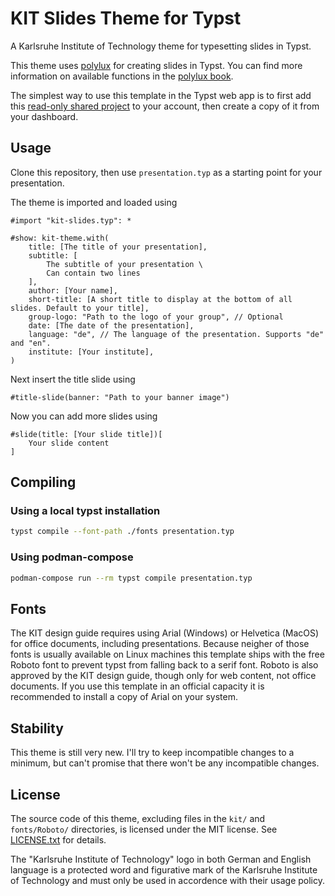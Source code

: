 # KIT Slides Theme for Typst

A Karlsruhe Institute of Technology theme for typesetting slides in Typst.

This theme uses [polylux](https://github.com/andreasKroepelin/polylux) for creating slides in Typst.
You can find more information on available functions in the [polylux book](polylux.dev/book).

The simplest way to use this template in the Typst web app is to first add this [read-only shared project](https://typst.app/project/rMlNud7c83Ybf0R2B9BBTt) to your account, then create a copy of it from your dashboard.


## Usage

Clone this repository, then use `presentation.typ` as a starting point for your presentation.

The theme is imported and loaded using
```typst
#import "kit-slides.typ": *

#show: kit-theme.with(
    title: [The title of your presentation],
    subtitle: [
        The subtitle of your presentation \
        Can contain two lines
    ],
    author: [Your name],
    short-title: [A short title to display at the bottom of all slides. Default to your title],
    group-logo: "Path to the logo of your group", // Optional
    date: [The date of the presentation],
    language: "de", // The language of the presentation. Supports "de" and "en".
    institute: [Your institute],
)
```

Next insert the title slide using
```typst
#title-slide(banner: "Path to your banner image")
```

Now you can add more slides using
```typst
#slide(title: [Your slide title])[
    Your slide content
]
```


## Compiling

### Using a local typst installation
```bash
typst compile --font-path ./fonts presentation.typ
```

### Using podman-compose
```bash
podman-compose run --rm typst compile presentation.typ
```


## Fonts

The KIT design guide requires using Arial (Windows) or Helvetica (MacOS) for office documents, including presentations. Because neigher of those fonts is usually available on Linux machines this template ships with the free Roboto font to prevent typst from falling back to a serif font. Roboto is also approved by the KIT design guide, though only for web content, not office documents.
If you use this template in an official capacity it is recommended to install a copy of Arial on your system.


## Stability

This theme is still very new. I'll try to keep incompatible changes to a minimum, but can't promise that there won't be any incompatible changes.


## License

The source code of this theme, excluding files in the `kit/` and `fonts/Roboto/` directories, is licensed under the MIT license. See [LICENSE.txt](./LICENCE.txt) for details.

The "Karlsruhe Institute of Technology" logo in both German and English language is a protected word and figurative mark of the Karlsruhe Institute of Technology and must only be used in accordence with their usage policy.
